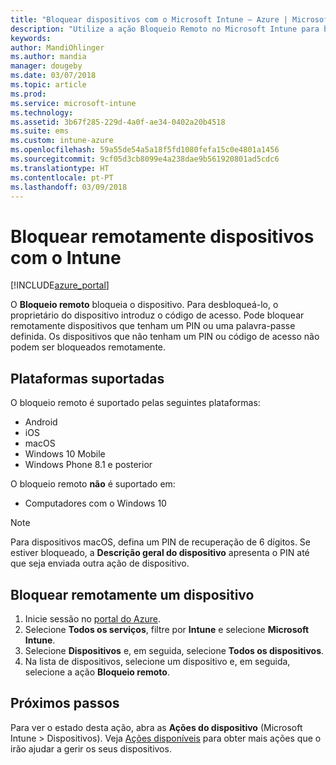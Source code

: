 ```yaml
---
title: "Bloquear dispositivos com o Microsoft Intune – Azure | Microsoft Docs"
description: "Utilize a ação Bloqueio Remoto no Microsoft Intune para bloquear um dispositivo protegido por um PIN ou palavra-passe."
keywords: 
author: MandiOhlinger
ms.author: mandia
manager: dougeby
ms.date: 03/07/2018
ms.topic: article
ms.prod: 
ms.service: microsoft-intune
ms.technology: 
ms.assetid: 3b67f285-229d-4a0f-ae34-0402a20b4518
ms.suite: ems
ms.custom: intune-azure
ms.openlocfilehash: 59a55de54a5a18f5fd1080fefa15c0e4801a1456
ms.sourcegitcommit: 9cf05d3cb8099e4a238dae9b561920801ad5cdc6
ms.translationtype: HT
ms.contentlocale: pt-PT
ms.lasthandoff: 03/09/2018
---
```

# <a name="remotely-lock-devices-with-intune"></a>Bloquear remotamente dispositivos com o Intune

[!INCLUDE[azure_portal](./includes/azure_portal.md)]

O **Bloqueio remoto** bloqueia o dispositivo. Para desbloqueá-lo, o proprietário do dispositivo introduz o código de acesso. Pode bloquear remotamente dispositivos que tenham um PIN ou uma palavra-passe definida. Os dispositivos que não tenham um PIN ou código de acesso não podem ser bloqueados remotamente.

## <a name="supported-platforms"></a>Plataformas suportadas

O bloqueio remoto é suportado pelas seguintes plataformas:

- Android
- iOS
- macOS
- Windows 10 Mobile
- Windows Phone 8.1 e posterior

O bloqueio remoto **não** é suportado em:
- Computadores com o Windows 10

> [!NOTE]
> Para dispositivos macOS, defina um PIN de recuperação de 6 dígitos. Se estiver bloqueado, a **Descrição geral do dispositivo** apresenta o PIN até que seja enviada outra ação de dispositivo.

## <a name="remote-lock-a-device"></a>Bloquear remotamente um dispositivo

1. Inicie sessão no [portal do Azure](https://portal.azure.com).
2. Selecione **Todos os serviços**, filtre por **Intune** e selecione **Microsoft Intune**.
3. Selecione **Dispositivos** e, em seguida, selecione **Todos os dispositivos**.
4. Na lista de dispositivos, selecione um dispositivo e, em seguida, selecione a ação **Bloqueio remoto**.

## <a name="next-steps"></a>Próximos passos

Para ver o estado desta ação, abra as **Ações do dispositivo** (Microsoft Intune > Dispositivos). Veja [Ações disponíveis](device-management.md) para obter mais ações que o irão ajudar a gerir os seus dispositivos.